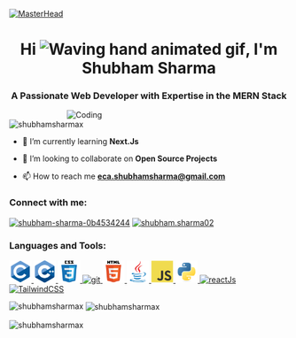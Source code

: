 [![MasterHead](https://www.asmiglobalsoftwares.com/assets/img/Web-development.jpg)](https://rishavchanda.io)
<h1 align="center">Hi <img src="https://raw.githubusercontent.com/nixin72/nixin72/master/wave.gif" 
         alt="Waving hand animated gif"
         height="45"
         width="45" />, I'm Shubham Sharma</h1>
<h3 align="center">A Passionate Web Developer with Expertise in the MERN Stack</h3>
<img align="right" alt="Coding" width="400" src="https://media.tenor.com/NOYF3f82b_gAAAAC/programmer.gif">

<p align="left"> <img src="https://komarev.com/ghpvc/?username=shubhamsharmax&label=Profile%20views&color=0e75b6&style=flat" alt="shubhamsharmax" /> </p>

- 🌱 I’m currently learning **Next.Js**
- 👯 I’m looking to collaborate on **Open Source Projects**

- 📫 How to reach me **eca.shubhamsharma@gmail.com**

<h3 align="left">Connect with me:</h3>
<p align="left">
<a href="https://linkedin.com/in/shubham-sharma02" target="blank"><img align="center" src="https://raw.githubusercontent.com/rahuldkjain/github-profile-readme-generator/master/src/images/icons/Social/linked-in-alt.svg" alt="shubham-sharma-0b4534244" height="30" width="40" /></a>
<a href="https://instagram.com/shubham.sharma02" target="blank"><img align="center" src="https://raw.githubusercontent.com/rahuldkjain/github-profile-readme-generator/master/src/images/icons/Social/instagram.svg" alt="shubham.sharma02" height="30" width="40" /></a>
</p>

<h3 align="left">Languages and Tools:</h3>
<p align="left"> 
         <a href="https://www.cprogramming.com/" target="_blank" rel="noreferrer"> <img src="https://raw.githubusercontent.com/devicons/devicon/master/icons/c/c-original.svg" alt="c" width="40" height="40"/> </a> 
         <a href="https://www.w3schools.com/cpp/" target="_blank" rel="noreferrer"> <img src="https://raw.githubusercontent.com/devicons/devicon/master/icons/cplusplus/cplusplus-original.svg" alt="cplusplus" width="40" height="40"/> </a> 
         <a href="https://www.w3schools.com/css/" target="_blank" rel="noreferrer"> <img src="https://raw.githubusercontent.com/devicons/devicon/master/icons/css3/css3-original-wordmark.svg" alt="css3" width="40" height="40"/> </a> 
         <a href="https://git-scm.com/" target="_blank" rel="noreferrer"> <img src="https://www.vectorlogo.zone/logos/git-scm/git-scm-icon.svg" alt="git" width="40" height="40"/> </a> <a href="https://www.w3.org/html/" target="_blank" rel="noreferrer"> <img src="https://raw.githubusercontent.com/devicons/devicon/master/icons/html5/html5-original-wordmark.svg" alt="html5" width="40" height="40"/> </a> 
         <a href="https://www.java.com" target="_blank" rel="noreferrer"> <img src="https://raw.githubusercontent.com/devicons/devicon/master/icons/java/java-original.svg" alt="java" width="40" height="40"/> </a> 
         <a href="https://developer.mozilla.org/en-US/docs/Web/JavaScript" target="_blank" rel="noreferrer"> <img src="https://raw.githubusercontent.com/devicons/devicon/master/icons/javascript/javascript-original.svg" alt="javascript" width="40" height="40"/> </a> 
         <a href="https://www.python.org" target="_blank" rel="noreferrer"> <img src="https://raw.githubusercontent.com/devicons/devicon/master/icons/python/python-original.svg" alt="python" width="40" height="40"/> </a> 
         <a href="https://react.dev" target="_blank" rel="noreferrer"> <img src="https://th.bing.com/th/id/R.f81a6f373c244b1f70f4b7402b5ab372?rik=rbXh4ieLuKt%2bmA&riu=http%3a%2f%2flogos-download.com%2fwp-content%2fuploads%2f2016%2f09%2fReact_logo_logotype_emblem.png&ehk=QhGOkKcUKCU7FBQgHOajOiJqJBACUTD2Ni6LsfqzCEA%3d&risl=&pid=ImgRaw&r=0" alt="reactJs" width="40" height="40"/> </a>
         <a href="https://tailwindcss.com/" target="_blank" rel="noreferrer"> <img src="https://upload.wikimedia.org/wikipedia/commons/thumb/d/d5/Tailwind_CSS_Logo.svg/1024px-Tailwind_CSS_Logo.svg.png?20230715030042" alt="TailwindCSS" width="40" height="40"/> </a>
</p>

<p><img align="left" src="https://github-readme-stats.vercel.app/api/top-langs?username=shubhamsharmax&show_icons=true&locale=en&layout=compact" alt="shubhamsharmax" /></p>

<p>&nbsp;<img align="center" src="https://github-readme-stats.vercel.app/api?username=shubhamsharmax&show_icons=true&locale=en" alt="shubhamsharmax" /></p>

<p><img align="center" src="https://github-readme-streak-stats.herokuapp.com/?user=shubhamsharmax&" alt="shubhamsharmax" /></p>
